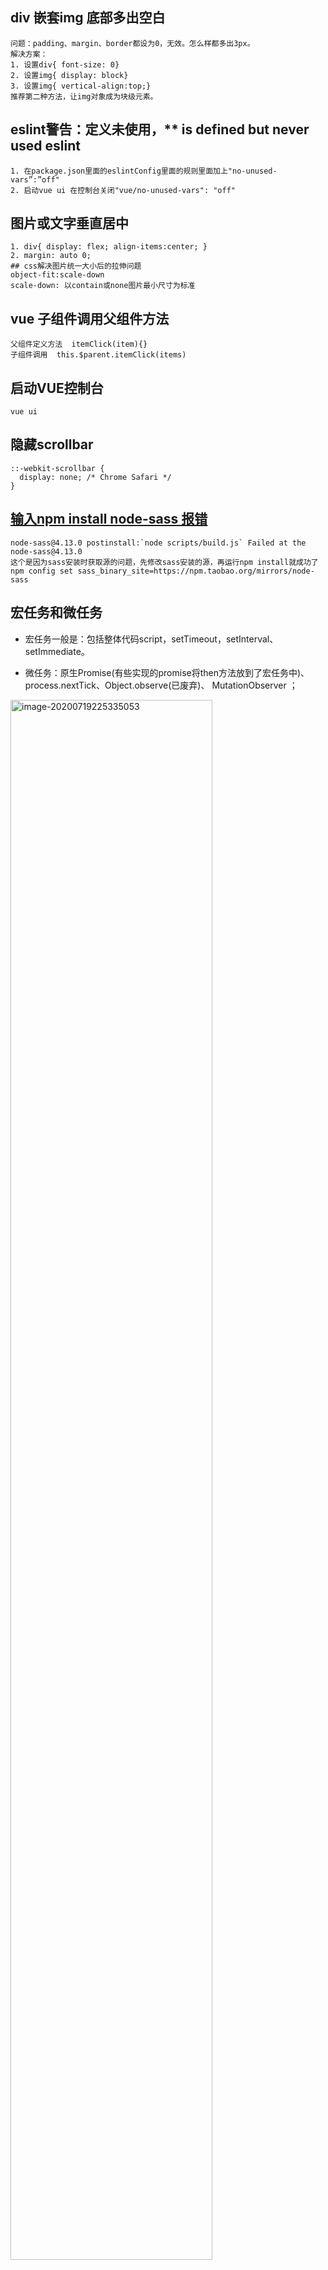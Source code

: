 ## div 嵌套img 底部多出空白

```
问题：padding、margin、border都设为0，无效。怎么样都多出3px。
解决方案：
1. 设置div{ font-size: 0}
2. 设置img{ display: block}
3. 设置img{ vertical-align:top;}  
推荐第二种方法，让img对象成为块级元素。
```
## eslint警告：定义未使用，** is defined but never used eslint
```
1. 在package.json里面的eslintConfig里面的规则里面加上"no-unused-vars”:”off"
2. 启动vue ui 在控制台关闭"vue/no-unused-vars": "off"
```
## 图片或文字垂直居中
```
1. div{ display: flex; align-items:center; }
2. margin: auto 0;
## css解决图片统一大小后的拉伸问题
object-fit:scale-down  
scale-down: 以contain或none图片最小尺寸为标准
```
## vue 子组件调用父组件方法
```
父组件定义方法  itemClick(item){}  
子组件调用  this.$parent.itemClick(items)
```
## 启动VUE控制台   
```
vue ui
```
## 隐藏scrollbar

```
::-webkit-scrollbar {
  display: none; /* Chrome Safari */
}
```
## [输入npm install node-sass 报错](https://segmentfault.com/a/1190000010984731)

```
node-sass@4.13.0 postinstall:`node scripts/build.js` Failed at the node-sass@4.13.0  
这个是因为sass安装时获取源的问题，先修改sass安装的源，再运行npm install就成功了
npm config set sass_binary_site=https://npm.taobao.org/mirrors/node-sass
```

## 宏任务和微任务

- 宏任务一般是：包括整体代码script，setTimeout，setInterval、setImmediate。

- 微任务：原生Promise(有些实现的promise将then方法放到了宏任务中)、process.nextTick、Object.observe(已废弃)、 MutationObserver ；

<img src="/Users/liuhe/Documents/blog/liuhe37186.github.io/web/image-20200719225335053.png" alt="image-20200719225335053" style="width:80%;" />

<img src="/Users/liuhe/Documents/blog/liuhe37186.github.io/web/image-20200719225242575.png" alt="image-20200719225242575" style="width:80%;" />

```js
console.log('script start');

setTimeout(function() {
  console.log('setTimeout');
}, 0);

Promise.resolve().then(function() {
  console.log('promise1');
}).then(function() {
  console.log('promise2');
});

console.log('script end');
//执行结果
//script start
//script end
//promise1
//promise2
//setTimeout 
```

```js
setTimeout(() => {
    task()
},3000)

sleep(10000000)
```



**setTimeout(fn,0)的含义是，指定某个任务在主线程最早可得的空闲时间执行，意思就是不用再等多少秒了，只要主线程执行栈内的同步任务全部执行完成，栈为空就马上执行。**

